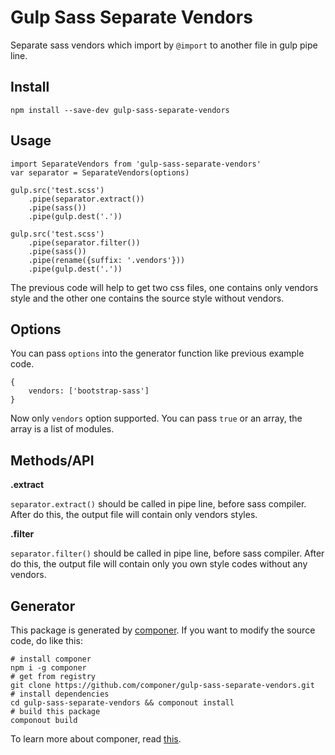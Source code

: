 # Gulp Sass Separate Vendors

Separate sass vendors which import by `@import` to another file in gulp pipe line.

## Install

```
npm install --save-dev gulp-sass-separate-vendors
```

## Usage

```
import SeparateVendors from 'gulp-sass-separate-vendors'
var separator = SeparateVendors(options)

gulp.src('test.scss')
    .pipe(separator.extract())
    .pipe(sass())
    .pipe(gulp.dest('.'))

gulp.src('test.scss')
    .pipe(separator.filter())
    .pipe(sass())
    .pipe(rename({suffix: '.vendors'}))
    .pipe(gulp.dest('.'))
```

The previous code will help to get two css files, one contains only vendors style and the other one contains the source style without vendors.

## Options

You can pass `options` into the generator function like previous example code.

```
{
    vendors: ['bootstrap-sass']
}
```

Now only `vendors` option supported. You can pass `true` or an array, the array is a list of modules.

## Methods/API

**.extract**

`separator.extract()` should be called in pipe line, before sass compiler. After do this, the output file will contain only vendors styles.

**.filter**

`separator.filter()` should be called in pipe line, before sass compiler.  After do this, the output file will contain only you own style codes without any vendors.

## Generator

This package is generated by [componer](https://github.com/tangshuang/componer).
If you want to modify the source code, do like this:

```
# install componer
npm i -g componer
# get from registry
git clone https://github.com/componer/gulp-sass-separate-vendors.git
# install dependencies
cd gulp-sass-separate-vendors && componout install
# build this package
componout build
```

To learn more about componer, read [this](https://github.com/tangshuang/componer).
